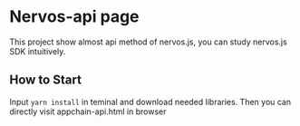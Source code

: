 # Nervos-api page

This project show almost api method of nervos.js, you can study nervos.js SDK intuitively.

## How to Start

Input `yarn install` in teminal and download needed libraries. Then you can directly visit appchain-api.html in browser

